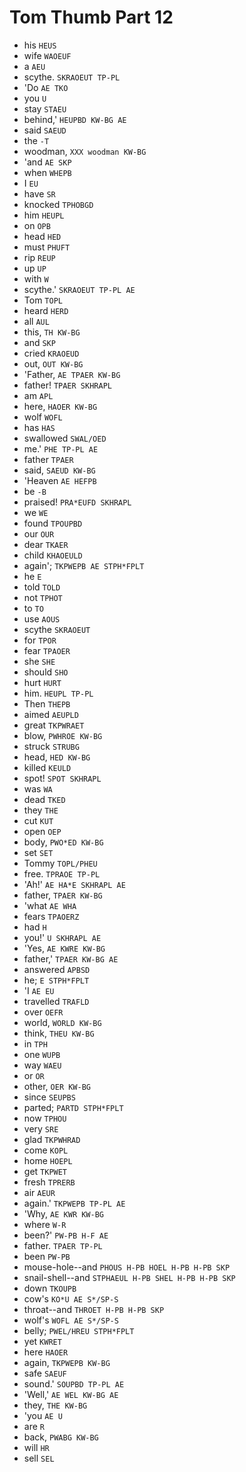 # Tom Thumb Part 12

* his `HEUS`
* wife `WAOEUF`
* a `AEU`
* scythe. `SKRAOEUT TP-PL`
* 'Do `AE TKO`
* you `U`
* stay `STAEU`
* behind,' `HEUPBD KW-BG AE`
* said `SAEUD`
* the `-T`
* woodman, `XXX woodman KW-BG`
* 'and `AE SKP`
* when `WHEPB`
* I `EU`
* have `SR`
* knocked `TPHOBGD`
* him `HEUPL`
* on `OPB`
* head `HED`
* must `PHUFT`
* rip `REUP`
* up `UP`
* with `W`
* scythe.' `SKRAOEUT TP-PL AE`
* Tom `TOPL`
* heard `HERD`
* all `AUL`
* this, `TH KW-BG`
* and `SKP`
* cried `KRAOEUD`
* out, `OUT KW-BG`
* 'Father, `AE TPAER KW-BG`
* father! `TPAER SKHRAPL`
* am `APL`
* here, `HAOER KW-BG`
* wolf `WOFL`
* has `HAS`
* swallowed `SWAL/OED`
* me.' `PHE TP-PL AE`
* father `TPAER`
* said, `SAEUD KW-BG`
* 'Heaven `AE HEFPB`
* be `-B`
* praised! `PRA*EUFD SKHRAPL`
* we `WE`
* found `TPOUPBD`
* our `OUR`
* dear `TKAER`
* child `KHAOEULD`
* again'; `TKPWEPB AE STPH*FPLT`
* he `E`
* told `TOLD`
* not `TPHOT`
* to `TO`
* use `AOUS`
* scythe `SKRAOEUT`
* for `TPOR`
* fear `TPAOER`
* she `SHE`
* should `SHO`
* hurt `HURT`
* him. `HEUPL TP-PL`
* Then `THEPB`
* aimed `AEUPLD`
* great `TKPWRAET`
* blow, `PWHROE KW-BG`
* struck `STRUBG`
* head, `HED KW-BG`
* killed `KEULD`
* spot! `SPOT SKHRAPL`
* was `WA`
* dead `TKED`
* they `THE`
* cut `KUT`
* open `OEP`
* body, `PWO*ED KW-BG`
* set `SET`
* Tommy `TOPL/PHEU`
* free. `TPRAOE TP-PL`
* 'Ah!' `AE HA*E SKHRAPL AE`
* father, `TPAER KW-BG`
* 'what `AE WHA`
* fears `TPAOERZ`
* had `H`
* you!' `U SKHRAPL AE`
* 'Yes, `AE KWRE KW-BG`
* father,' `TPAER KW-BG AE`
* answered `APBSD`
* he; `E STPH*FPLT`
* 'I `AE EU`
* travelled `TRAFLD`
* over `OEFR`
* world, `WORLD KW-BG`
* think, `THEU KW-BG`
* in `TPH`
* one `WUPB`
* way `WAEU`
* or `OR`
* other, `OER KW-BG`
* since `SEUPBS`
* parted; `PARTD STPH*FPLT`
* now `TPHOU`
* very `SRE`
* glad `TKPWHRAD`
* come `KOPL`
* home `HOEPL`
* get `TKPWET`
* fresh `TPRERB`
* air `AEUR`
* again.' `TKPWEPB TP-PL AE`
* 'Why, `AE KWR KW-BG`
* where `W-R`
* been?' `PW-PB H-F AE`
* father. `TPAER TP-PL`
* been `PW-PB`
* mouse-hole--and `PHOUS H-PB HOEL H-PB H-PB SKP`
* snail-shell--and `STPHAEUL H-PB SHEL H-PB H-PB SKP`
* down `TKOUPB`
* cow's `KO*U AE S*/SP-S`
* throat--and `THROET H-PB H-PB SKP`
* wolf's `WOFL AE S*/SP-S`
* belly; `PWEL/HREU STPH*FPLT`
* yet `KWRET`
* here `HAOER`
* again, `TKPWEPB KW-BG`
* safe `SAEUF`
* sound.' `SOUPBD TP-PL AE`
* 'Well,' `AE WEL KW-BG AE`
* they, `THE KW-BG`
* 'you `AE U`
* are `R`
* back, `PWABG KW-BG`
* will `HR`
* sell `SEL`
